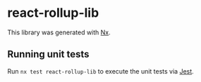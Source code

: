 # react-rollup-lib

This library was generated with [Nx](https://nx.dev).

## Running unit tests

Run `nx test react-rollup-lib` to execute the unit tests via [Jest](https://jestjs.io).
